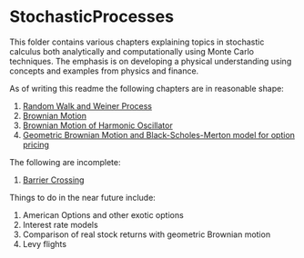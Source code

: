 # StochasticProcesses

This folder contains various chapters explaining topics in stochastic calculus both analytically and computationally using Monte Carlo techniques. The emphasis is on developing a physical understanding using concepts and examples from physics and finance.

As of writing this readme the following chapters are in reasonable shape:

1. [Random Walk and Weiner Process](https://github.com/borundev/StochasticProcesses/blob/master/RandomWalkAndWeinerProcess.ipynb)
2. [Brownian Motion](https://github.com/borundev/StochasticProcesses/blob/master/BrownianMotion.ipynb)
3. [Brownian Motion of Harmonic Oscillator](https://github.com/borundev/StochasticProcesses/blob/master/StochasticHarmonicOscillator.ipynb)
4. [Geometric Brownian Motion and Black-Scholes-Merton model for option pricing](https://github.com/borundev/StochasticProcesses/blob/master/GeometricBrownianMotion_and_EuropeanOptions.ipynb)

The following are incomplete:

1. [Barrier Crossing](https://github.com/borundev/StochasticProcesses/blob/master/BarrierCrossing.ipynb)


Things to do in the near future include:

1. American Options and other exotic options
2. Interest rate models
3. Comparison of real stock returns with geometric Brownian motion
4. Levy flights

